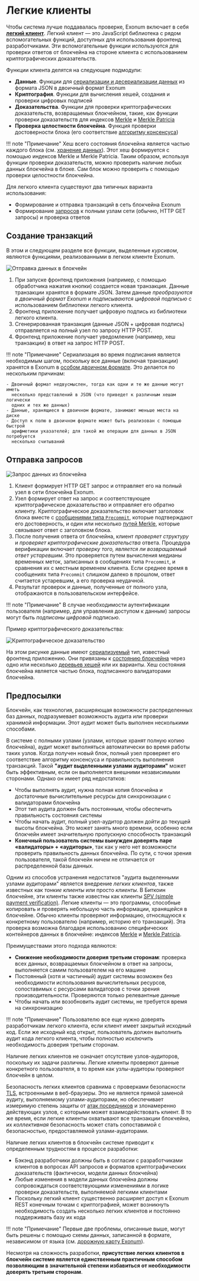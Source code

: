 # Легкие клиенты

Чтобы система лучше поддавалась проверке, Exonum включает в себя
[**легкий клиент**](https://github.com/exonum/exonum-client). Легкий клиент &mdash;
это JavaScript библиотека с рядом вспомогательных функций, доступных для
использования фронтенд разработчиками. Эти вспомогательные функции используются
для проверки ответов от блокчейна на стороне клиента с использованием
криптографических доказательств.

Функции клиента делятся на следующие подмодули:

- **Данные**. Функции для
  [сериализации и десериализации данных](https://exonum.com/doc/architecture/serialization/)
  из формата JSON в двоичный формат Exonum
- **Криптография**. Функции для вычисления хешей, создания и проверки цифровых
  подписей
- **Доказательства**. Функции для проверки криптографических доказательств,
  возвращаемых блокчейном, такие, как функции проверки доказательств для индексов
  [Merkle][mt-index] и [Merkle Patricia][mpt-index]
- **Проверка целостности блокчейна**. Функция проверки достоверности блока
  (его соответствие [алгоритму консенсуса](consensus.md))

!!! note "Примечание"
    Хеш всего состояния блокчейна является частью каждого блока (см.
    [хранение данных](https://exonum.com/doc/architecture/storage/)).
    Этот хеш формируется с помощью индексов
    Merkle и Merkle Patricia. Таким образом, используя функции проверки
    доказательств, можно проверить наличие любых данных блокчейна в блоке.
    Сам блок можно проверить с помощью проверки целостности блокчейна.

Для легкого клиента существуют два типичных варианта использования:

- Формирование и отправка транзакций в сеть блокчейна Exonum
- Формирование [запросов](services.md) к полным узлам сети
  (обычно, HTTP GET запросы) и проверка ответов

## Создание транзакций

В этом и следующем разделе все функции, выделенные *курсивом*, являются
функциями, реализованными в легком клиенте Exonum.

![Отправка данных в блокчейн](../images/send-data.png)

1. При запуске фронтенд приложения (например, с помощью обработчика нажатия
   кнопки) создается новая транзакция. Данные транзакции хранятся в формате JSON.
   Затем данные *преобразуются в двоичный формат Exonum* и *подписываются цифровой
   подписью* с использованием библиотеки легкого клиента.
2. Фронтенд приложение получает цифровую подпись из библиотеки легкого клиента.
3. Сгенерированная транзакция (данные JSON + цифровая подпись) отправляется на
   полный узел по запросу HTTP POST.
4. Фронтенд приложение получает уведомление (например, хеш транзакции) в ответ
   на запрос HTTP POST.

!!! note "Примечание"
    Сериализация во время подписания является необходимым шагом, поскольку все
    данные (включая транзакции) хранятся в Exonum в
    [особом двоичном формате](https://exonum.com/doc/architecture/serialization/).
    Это делается по нескольким причинам:

    - Двоичный формат недвусмыслен, тогда как одни и те же данные могут иметь
      несколько представлений в JSON (что приведет к различным хешам логически
      одних и тех же данных)
    - Данные, хранящиеся в двоичном формате, занимают меньше места на диске
    - Доступ к полю в двоичном формате может быть реализован с помощью быстрой
      арифметики указателей; для такой же операции для данных в JSON потребуется
      несколько считываний

## Отправка запросов

![Запрос данных из блокчейна](../images/request-data.png)

1. Клиент формирует HTTP GET запрос и отправляет его на полный узел в сети
   блокчейна Exonum.
2. Узел формирует ответ на запрос и соответствующее криптографическое
   доказательство и отправляет его обратно клиенту.
   Криптографическое доказательство включает заголовок блока вместе с
   [сообщениями типа `Precommit`](consensus.md#precommit),
   которые подтверждают его достоверность, и один или несколько
   [путей Merkle](../glossary.md),
   которые связывают ответ с заголовком блока.
3. После получения ответа от блокчейна, клиент
   *проверяет структуру* и *проверяет криптографические доказательства*
   ответа.
   Процедура верификации включает *проверку того, является ли возвращаемый ответ
   устаревшим*.  Это проверяется путем вычисления медианы временных меток,
   записанных в сообщениях типа `Precommit`, и сравнения их с местным временем
   клиента. Если среднее время в сообщениях типа `Precommit` слишком далеко в
   прошлом, ответ считается устаревшим, а его проверка неудачной.
4. Результат проверок и данные, полученные от полного узла, отображаются в
   пользовательском интерфейсе.

!!! note "Примечание"
    В случае необходимости аутентификации пользователя (например, для
    управления доступом к данным) запросы могут быть *подписаны цифровой
    подписью*.

Пример криптографического доказательства:

![Криптографическое доказательство](../images/proof.png)

На этом рисунке данные имеют
[сериализуемый](https://exonum.com/doc/architecture/serialization/)
тип, известный фронтенд приложению.
Они привязаны к [состоянию блокчейна](../glossary.md)
через одно или несколько [деревьев хешей](../glossary.md) или их варианты.
Хеш состояния блокчейна является частью блока, подписанного валидаторами блокчейна.

## Предпосылки

Блокчейн, как технология, расширяющая возможности распределенных баз данных,
подразумевает возможность аудита или проверки хранимой информации. Этот аудит
может быть выполнен несколькими способами.

В системе с полными узлами (узлами, которые хранят полную копию блокчейна),
аудит может выполняться автоматически во время работы таких узлов. Когда получен
новый блок, полный узел проверяет его соответствие алгоритму консенсуса и
правильность выполнения транзакций. Такой
**"аудит выделенными узлами аудиторами"** может быть эффективным, если он
выполняется внешними независимыми сторонами. Однако он имеет ряд недостатков:

- Чтобы выполнять аудит, нужна полная копия блокчейна и достаточные
  вычислительные ресурсы для синхронизации с валидаторами блокчейна
- Этот тип аудита должен быть постоянным, чтобы обеспечить правильность состояния
  системы
- Чтобы начать аудит, полный узел-аудитор должен дойти до текущей высоты
  блокчейна. Это может занять много времени, особенно если блокчейн имеет
  значительную пропускную способность транзакций
- **Конечный пользователь системы вынужден доверять паре «валидаторы» +
  «аудиторы»**, так как у него нет возможности проверить правильность данных
  блокчейна. По сути, с точки зрения пользователя, такой блокчейн ничем не
  отличается от распределенной базы данных.

Одним из способов устранения недостатков "аудита выделенными узлами аудиторами"
является внедрение *легких клиентов*, также известных как *тонкие клиенты* или
просто *клиенты*. В Биткоин блокчейне, эти клиенты также известны как клиенты
[SPV (simple payment verification)](https://en.bitcoin.it/wiki/Thin_Client_Security).
Легкие клиенты &mdash; это программы, способные копировать и проверять
небольшую часть информации, хранящейся в блокчейне. Обычно клиенты проверяют
информацию, относящуюся к конкретному пользователю (например, историю его
транзакций). Эта проверка возможна благодаря использованию специфических
контейнеров данных в блокчейне: индексов [Merkle][mt-index]
и [Merkle Patricia][mpt-index].

Преимуществами этого подхода являются:

- **Снижение необходимости доверия третьим сторонам**: проверка всех данных,
  возвращаемых блокчейном в ответ на запросы, выполняется самим пользователем
  на его машине
- Постоянный (хотя и частичный) аудит системы возможен без необходимости
  использования вычислительных ресурсов, сопоставимых с ресурсами валидаторов с точки
  зрения производительности. Проверяются только релевантные данные
- Чтобы начать или возобновить аудит системы, не требуется время на синхронизацию

!!! note "Примечание"
    Пользователю все еще нужно доверять разработчикам легкого клиента, если
    клиент имеет закрытый исходный код. Если же исходный код открыт, пользователь
    должен выполнить аудит кода легкого клиента, чтобы полностью исключить
    необходимость доверия третьим сторонам.

Наличие легких клиентов не означает отсутствие узлов-аудиторов, поскольку их
задачи различны. Легкие клиенты проверяют данные конкретного пользователя, в
то время как узлы-аудиторы проверяют блокчейн в целом.

Безопасность легких клиентов сравнима с проверками безопасности [TLS][wiki:tls],
встроенными в веб-браузеры. Это не является прямой заменой аудиту, выполняемому
узлами-аудиторами, но обеспечивает измеримую степень защиты от
[атак посредников][wiki:mitm] и злонамеренно действующих узлов, с которыми может
взаимодействовать клиент. В то же время, если легкие клиенты охватывают все
транзакции блокчейна, их *коллективная* безопасность может стать сопоставимой с
безопасностью, предоставляемой узлами-аудиторами.

Наличие легких клиентов в блокчейн системе приводит к определенным трудностям в
процессе разработки:

- Бэкэнд разработчики должны быть в согласии с разработчиками клиентов в
  вопросах API запросов и форматов криптографических доказательств (фактически,
  модели данных блокчейна)
- Любые изменения в модели данных блокчейна должны сопровождаться
  соответствующими изменениями в логике проверки доказательств, выполняемой
  легкими клиентами
- Поскольку легкий клиент существенно расширяет доступ к Exonum REST конечным
  точкам с криптографией, может возникнуть необходимость создать несколько
  легких клиентов и постоянно поддерживать базу их кода

!!! note "Примечание"
    Первые две проблемы, описанные выше, могут быть решены с помощью схемы
    данных, записанной в формате, независимом от языка (см.
    [дорожную карту Exonum](https://exonum.com/doc/roadmap/)).

Несмотря на сложность разработки, **присутствие легких клиентов в блокчейн
системе является единственным практичным способом позволяющим в значительной степени
избавиться от необходимости доверять третьим сторонам**.

[wiki:tls]: https://en.wikipedia.org/wiki/Transport_Layer_Security
[wiki:mitm]: https://en.wikipedia.org/wiki/Man-in-the-middle_attack
[mt-index]: storage.md#prooflistindex
[mpt-index]: storage.md#proofmapindex
